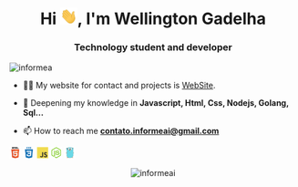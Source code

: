 <h1 align="center">Hi <img src="https://raw.githubusercontent.com/informeai/informeai/main/resources/hi.gif" width="30px">, I'm Wellington Gadelha </h1>
<h3 align="center">Technology student and developer</h3>
<p align="left"> <img src="https://komarev.com/ghpvc/?username=informeai" alt="informea" /> </p>
<!--
[![Twitter Badge](https://img.shields.io/badge/-@dieegosf-6633cc?style=flat-square&labelColor=6633cc&logo=twitter&logoColor=white&link=https://twitter.com/dieegosf)](https://twitter.com/dieegosf) 
[![Linkedin Badge](https://img.shields.io/badge/-Diego%20Fernandes-6633cc?style=flat-square&logo=Linkedin&logoColor=white&link=https://www.linkedin.com/in/diego-schell-fernandes/)](https://www.linkedin.com/in/diego-schell-fernandes/) 
-->

- 👨‍💻 My website for contact and projects is [WebSite](https://www.informeai.com.br).
- 🔭 Deepening my knowledge in **Javascript, Html, Css, Nodejs, Golang, Sql...**

- 📫 How to reach me **contato.informeai@gmail.com**
<p align="left">
<img src="https://raw.githubusercontent.com/devicons/devicon/master/icons/html5/html5-original-wordmark.svg" alt="html5"  width="20" height="20"/>
<img src="https://raw.githubusercontent.com/devicons/devicon/master/icons/css3/css3-plain-wordmark.svg" alt="css3"  width="20" height="20"/>
<img src="https://raw.githubusercontent.com/devicons/devicon/master/icons/javascript/javascript-original.svg" alt="javascript" width="20" height="20"/>
<img src="https://raw.githubusercontent.com/devicons/devicon/master/icons/nodejs/nodejs-original.svg" alt="nodejs" width="20" height="20"/>
<img src="https://raw.githubusercontent.com/devicons/devicon/master/icons/go/go-original.svg" alt="golang" width="20" height="20"/></p><p align="center">
 
<img src="https://github-readme-stats.vercel.app/api?username=informeai&show_icons=true" alt="informeai"/> 
</p>
